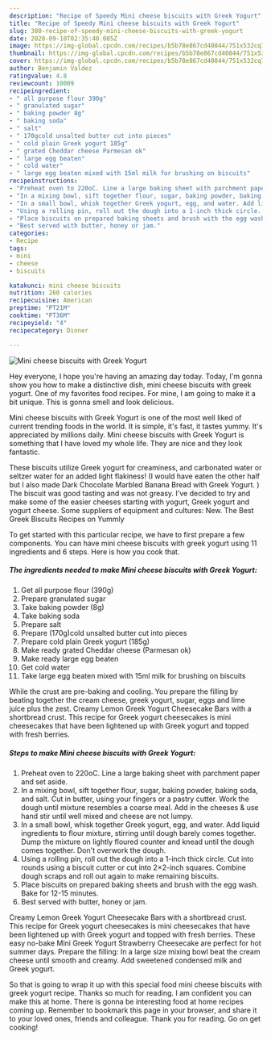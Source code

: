 ```yaml
---
description: "Recipe of Speedy Mini cheese biscuits with Greek Yogurt"
title: "Recipe of Speedy Mini cheese biscuits with Greek Yogurt"
slug: 380-recipe-of-speedy-mini-cheese-biscuits-with-greek-yogurt
date: 2020-09-10T02:35:40.085Z
image: https://img-global.cpcdn.com/recipes/b5b78e867cd40844/751x532cq70/mini-cheese-biscuits-with-greek-yogurt-recipe-main-photo.jpg
thumbnail: https://img-global.cpcdn.com/recipes/b5b78e867cd40844/751x532cq70/mini-cheese-biscuits-with-greek-yogurt-recipe-main-photo.jpg
cover: https://img-global.cpcdn.com/recipes/b5b78e867cd40844/751x532cq70/mini-cheese-biscuits-with-greek-yogurt-recipe-main-photo.jpg
author: Benjamin Valdez
ratingvalue: 4.8
reviewcount: 10009
recipeingredient:
- " all purpose flour 390g"
- " granulated sugar"
- " baking powder 8g"
- " baking soda"
- " salt"
- " 170gcold unsalted butter cut into pieces"
- " cold plain Greek yogurt 185g"
- " grated Cheddar cheese Parmesan ok"
- " large egg beaten"
- " cold water"
- " large egg beaten mixed with 15ml milk for brushing on biscuits"
recipeinstructions:
- "Preheat oven to 220oC. Line a large baking sheet with parchment paper and set aside."
- "In a mixing bowl, sift together flour, sugar, baking powder, baking soda, and salt. Cut in butter, using your fingers or a pastry cutter. Work the dough until mixture resembles a coarse meal. Add in the cheeses &amp; use hand stir until well mixed and cheese are not lumpy."
- "In a small bowl, whisk together Greek yogurt, egg, and water. Add liquid ingredients to flour mixture, stirring until dough barely comes together. Dump the mixture on lightly floured counter and knead until the dough comes together. Don&#39;t overwork the dough."
- "Using a rolling pin, roll out the dough into a 1-inch thick circle. Cut into rounds using a biscuit cutter or cut into 2×2-inch squares. Combine dough scraps and roll out again to make remaining biscuits."
- "Place biscuits on prepared baking sheets and brush with the egg wash. Bake for 12-15 minutes."
- "Best served with butter, honey or jam."
categories:
- Recipe
tags:
- mini
- cheese
- biscuits

katakunci: mini cheese biscuits 
nutrition: 260 calories
recipecuisine: American
preptime: "PT21M"
cooktime: "PT36M"
recipeyield: "4"
recipecategory: Dinner

---
```



![Mini cheese biscuits with Greek Yogurt](https://img-global.cpcdn.com/recipes/b5b78e867cd40844/751x532cq70/mini-cheese-biscuits-with-greek-yogurt-recipe-main-photo.jpg)

Hey everyone, I hope you're having an amazing day today. Today, I'm gonna show you how to make a distinctive dish, mini cheese biscuits with greek yogurt. One of my favorites food recipes. For mine, I am going to make it a bit unique. This is gonna smell and look delicious.

Mini cheese biscuits with Greek Yogurt is one of the most well liked of current trending foods in the world. It is simple, it's fast, it tastes yummy. It's appreciated by millions daily. Mini cheese biscuits with Greek Yogurt is something that I have loved my whole life. They are nice and they look fantastic.

These biscuits utilize Greek yogurt for creaminess, and carbonated water or seltzer water for an added light flakiness! (I would have eaten the other half but I also made Dark Chocolate Marbled Banana Bread with Greek Yogurt. ) The biscuit was good tasting and was not greasy. I&#39;ve decided to try and make some of the easier cheeses starting with yogurt, Greek yogurt and yogurt cheese. Some suppliers of equipment and cultures: New. The Best Greek Biscuits Recipes on Yummly


To get started with this particular recipe, we have to first prepare a few components. You can have mini cheese biscuits with greek yogurt using 11 ingredients and 6 steps. Here is how you cook that.

<!--inarticleads1-->

##### The ingredients needed to make Mini cheese biscuits with Greek Yogurt:

1. Get  all purpose flour (390g)
1. Prepare  granulated sugar
1. Take  baking powder (8g)
1. Take  baking soda
1. Prepare  salt
1. Prepare  (170g)cold unsalted butter cut into pieces
1. Prepare  cold plain Greek yogurt (185g)
1. Make ready  grated Cheddar cheese (Parmesan ok)
1. Make ready  large egg beaten
1. Get  cold water
1. Take  large egg beaten mixed with 15ml milk for brushing on biscuits


While the crust are pre-baking and cooling. You prepare the filling by beating together the cream cheese, greek yogurt, sugar, eggs and lime juice plus the zest. Creamy Lemon Greek Yogurt Cheesecake Bars with a shortbread crust. This recipe for Greek yogurt cheesecakes is mini cheesecakes that have been lightened up with Greek yogurt and topped with fresh berries. 

<!--inarticleads2-->

##### Steps to make Mini cheese biscuits with Greek Yogurt:

1. Preheat oven to 220oC. Line a large baking sheet with parchment paper and set aside.
1. In a mixing bowl, sift together flour, sugar, baking powder, baking soda, and salt. Cut in butter, using your fingers or a pastry cutter. Work the dough until mixture resembles a coarse meal. Add in the cheeses &amp; use hand stir until well mixed and cheese are not lumpy.
1. In a small bowl, whisk together Greek yogurt, egg, and water. Add liquid ingredients to flour mixture, stirring until dough barely comes together. Dump the mixture on lightly floured counter and knead until the dough comes together. Don&#39;t overwork the dough.
1. Using a rolling pin, roll out the dough into a 1-inch thick circle. Cut into rounds using a biscuit cutter or cut into 2×2-inch squares. Combine dough scraps and roll out again to make remaining biscuits.
1. Place biscuits on prepared baking sheets and brush with the egg wash. Bake for 12-15 minutes.
1. Best served with butter, honey or jam.


Creamy Lemon Greek Yogurt Cheesecake Bars with a shortbread crust. This recipe for Greek yogurt cheesecakes is mini cheesecakes that have been lightened up with Greek yogurt and topped with fresh berries. These easy no-bake Mini Greek Yogurt Strawberry Cheesecake are perfect for hot summer days. Prepare the filling: In a large size mixing bowl beat the cream cheese until smooth and creamy. Add sweetened condensed milk and Greek yogurt. 

So that is going to wrap it up with this special food mini cheese biscuits with greek yogurt recipe. Thanks so much for reading. I am confident you can make this at home. There is gonna be interesting food at home recipes coming up. Remember to bookmark this page in your browser, and share it to your loved ones, friends and colleague. Thank you for reading. Go on get cooking!
